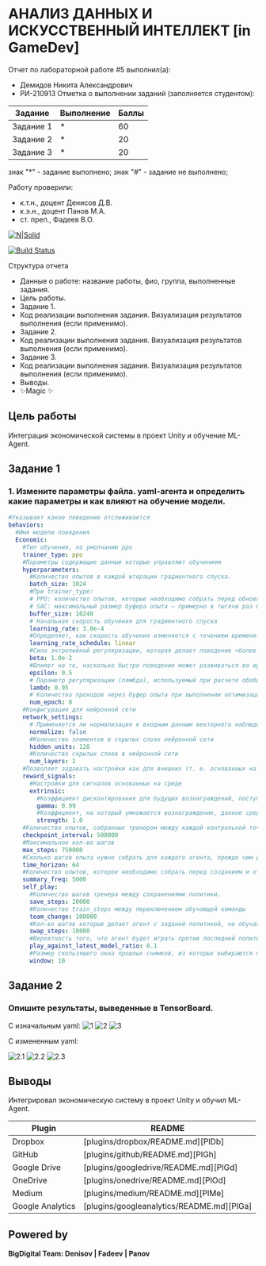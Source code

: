 # АНАЛИЗ ДАННЫХ И ИСКУССТВЕННЫЙ ИНТЕЛЛЕКТ [in GameDev]
Отчет по лабораторной работе #5 выполнил(а):
- Демидов Никита Александрович
- РИ-210913
Отметка о выполнении заданий (заполняется студентом):

| Задание | Выполнение | Баллы |
| ------ | ------ | ------ |
| Задание 1 | * | 60 |
| Задание 2 | * | 20 |
| Задание 3 | * | 20 |

знак "*" - задание выполнено; знак "#" - задание не выполнено;

Работу проверили:
- к.т.н., доцент Денисов Д.В.
- к.э.н., доцент Панов М.А.
- ст. преп., Фадеев В.О.

[![N|Solid](https://cldup.com/dTxpPi9lDf.thumb.png)](https://nodesource.com/products/nsolid)

[![Build Status](https://travis-ci.org/joemccann/dillinger.svg?branch=master)](https://travis-ci.org/joemccann/dillinger)

Структура отчета

- Данные о работе: название работы, фио, группа, выполненные задания.
- Цель работы.
- Задание 1.
- Код реализации выполнения задания. Визуализация результатов выполнения (если применимо).
- Задание 2.
- Код реализации выполнения задания. Визуализация результатов выполнения (если применимо).
- Задание 3.
- Код реализации выполнения задания. Визуализация результатов выполнения (если применимо).
- Выводы.
- ✨Magic ✨

## Цель работы
Интеграция экономической системы в проект Unity и обучение ML-Agent.

## Задание 1
### 1. Измените параметры файла. yaml-агента и определить какие параметры и как влияют на обучение модели.

```yaml
#Указывает какое поведение отслеживается
behaviors:
  #Имя модели поведения
  Economic:
    #Тип обучения, по умолчанию ppo
    trainer_type: ppo
    #Параметры содержащие данные которые управляют обучением
    hyperparameters:
      #Количество опытов в каждой итерации градиентного спуска.
      batch_size: 1024
      #При trainer_type:
      # PPO: количество опытов, которые необходимо собрать перед обновлением модели поведения. Соответствует тому, сколько опыта должно быть собрано, прежде чем мы будем изучать или обновлять модель. Это значение должно быть в несколько раз больше, чем batch_size. Обычно больший размер буфера соответствует более стабильным обновлениям обучения.
      # SAC: максимальный размер буфера опыта — примерно в тысячи раз больше, чем ваши эпизоды, чтобы SAC мог учиться как на старом, так и на новом опыте.
      buffer_size: 10240
      # Начальная скорость обучения для градиентного спуска
      learning_rate: 3.0e-4
      #Определяет, как скорость обучения изменяется с течением времени.
      learning_rate_schedule: linear
      #Сила энтропийной регуляризации, которая делает поведение «более случайным».
      beta: 1.0e-2
      #Влияет на то, насколько быстро поведение может развиваться во время обучения
      epsilon: 0.5
      # Параметр регуляризации (лямбда), используемый при расчете обобщенной оценки преимущества. Его можно рассматривать как то, насколько агент полагается на свою текущую оценку стоимости при расчете обновленной оценки стоимости.
      lambd: 0.95
      # Количество проходов через буфер опыта при выполнении оптимизации градиентного спуска.
      num_epoch: 8      
    #Конфигурация для нейронной сети
    network_settings:
      # Применяется ли нормализация к входным данным векторного наблюдения.
      normalize: false
      #Количество элементов в скрытых слоях нейронной сети
      hidden_units: 128
      #Количество скрытых слоев в нейронной сети
      num_layers: 2
    #Позволяет задавать настройки как для внешних (т. е. основанных на среде), так и для внутренних сигналов вознаграждения (например, любопытство и GAIL).
    reward_signals:
      #Настройки для сигналов основанных на среде
      extrinsic:
        #Коэффициент дисконтирования для будущих вознаграждений, поступающих из окружающей среды.
        gamma: 0.99
        #Коэффициент, на который умножается вознаграждение, данное средой. Типичные диапазоны будут варьироваться в зависимости от сигнала вознаграждения.
        strength: 1.0
    #Количество опытов, собранных тренером между каждой контрольной точкой
    checkpoint_interval: 500000
    #Максимальное кол-во шагов
    max_steps: 750000
    #Сколько шагов опыта нужно собрать для каждого агента, прежде чем добавить его в буфер опыта.
    time_horizon: 64
    #Количество опытов, которое необходимо собрать перед созданием и отображением статистики обучения.
    summary_freq: 5000
    self_play:
      #Количество шагов тренера между сохранениями политики.
      save_steps: 20000
      #Количество train_steps между переключением обучающей команды
      team_change: 100000
      #Кол-во шагов которые делает агент с заданой политикой, не обучаясь.
      swap_steps: 10000
      #Вероятность того, что агент будет играть против последней политики оппонента.
      play_against_latest_model_ratio: 0.1
      #Размер скользящего окна прошлых снимков, из которых выбираются противники агента.
      window: 10
```

## Задание 2
### Опишите результаты, выведенные в TensorBoard. 

С изначальным yaml:
![1](https://github.com/StumpyTax/DA-in-GameDev-lab2/tree/lab5/images/1.png)
![2](https://github.com/StumpyTax/DA-in-GameDev-lab2/tree/lab5/images/2.png)
![3](https://github.com/StumpyTax/DA-in-GameDev-lab2/tree/lab5/images/3.png)

C измененным yaml:

![2.1](https://github.com/StumpyTax/DA-in-GameDev-lab2/tree/lab5/images/2.1.png)
![2.2](https://github.com/StumpyTax/DA-in-GameDev-lab2/tree/lab5/images/2.2.png)
![2.3](https://github.com/StumpyTax/DA-in-GameDev-lab2/tree/lab5/images/2.3.png)



## Выводы
Интегрировал экономическую систему в проект Unity и обучил ML-Agent.

| Plugin | README |
| ------ | ------ |
| Dropbox | [plugins/dropbox/README.md][PlDb] |
| GitHub | [plugins/github/README.md][PlGh] |
| Google Drive | [plugins/googledrive/README.md][PlGd] |
| OneDrive | [plugins/onedrive/README.md][PlOd] |
| Medium | [plugins/medium/README.md][PlMe] |
| Google Analytics | [plugins/googleanalytics/README.md][PlGa] |

## Powered by

**BigDigital Team: Denisov | Fadeev | Panov**
